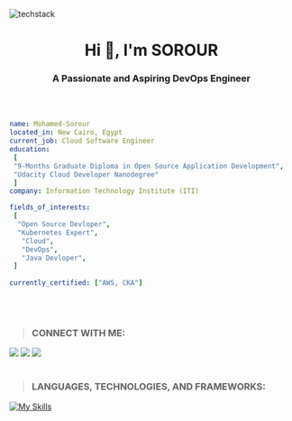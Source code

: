 ![techstack](https://user-images.githubusercontent.com/52347812/137624699-ce6bb7ee-eb84-46f1-ac69-c4b78b22db90.png)
<h1 align="center">Hi 👋, I'm SOROUR</h1>
<h3 align="center">A Passionate and Aspiring DevOps Engineer</h3>
<br></br>

 ```yaml
name: Mohamed-Sorour
located_in: New Cairo, Egypt
current_job: Cloud Software Engineer
education:
  [
  "9-Months Graduate Diploma in Open Source Application Development",
  "Udacity Cloud Developer Nanodegree"
  ]
company: Information Technology Institute (ITI) 

fields_of_interests:
  [
   "Open Source Devloper",
   "Kubernetes Expert",
    "Cloud",
    "DevOps",
    "Java Devloper",
  ]
  
currently_certified: ["AWS, CKA"]
```
<br></br>
>### CONNECT WITH ME: 
<!-- [![My socials](https://skillicons.dev/icons?i=linkedin,twitter,github)](https://skillicons.dev) -->
[<img src="https://img.shields.io/badge/linkedin-%230077b5.svg?&style=for-the-badge&logo=linkedin&logoColor=white" />][linkedin]
[<img src ="https://img.shields.io/badge/github-%23333.svg?&style=for-the-badge&logo=github&logoColor=white"/>][github]
[<img src= "https://img.shields.io/twitter/follow/SajiyaSalat?label=Twitter&logo=twitter&style=for-the-badge&color=blue"/>][twitter]
<br></br> 
> ### LANGUAGES, TECHNOLOGIES, AND FRAMEWORKS:
[![My Skills](https://skillicons.dev/icons?i=aws,gcp,azure,linux,docker,kubernetes,ansible,jenkins,githubactions,py,bash,mysql,mongodb,kafka,prometheus,git,java,maven,react,angular,nodejs,django,,&perline=6)](https://skillicons.dev)
 

 [linkedin]: https://www.linkedin.com/in/mohamedsorour1998
 [github]: https://github.com/mohamedsorour1998
 [twitter]: https://twitter.com/MohamedSorour98
 

